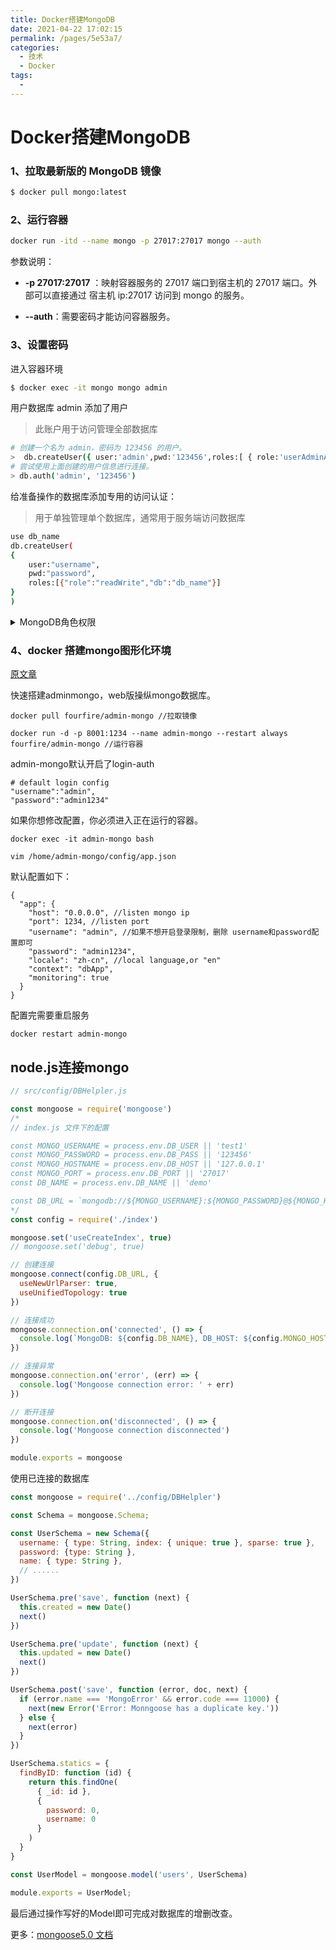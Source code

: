 ```yaml
---
title: Docker搭建MongoDB
date: 2021-04-22 17:02:15
permalink: /pages/5e53a7/
categories: 
  - 技术
  - Docker
tags: 
  - 
---
```

# Docker搭建MongoDB

### 1、拉取最新版的 MongoDB 镜像

```sh
$ docker pull mongo:latest
```

### 2、运行容器

```sh
docker run -itd --name mongo -p 27017:27017 mongo --auth
```

参数说明：

- **-p 27017:27017** ：映射容器服务的 27017 端口到宿主机的 27017 端口。外部可以直接通过 宿主机 ip:27017 访问到 mongo 的服务。

- **--auth**：需要密码才能访问容器服务。

### 3、设置密码

进入容器环境

```sh
$ docker exec -it mongo mongo admin
```

用户数据库 admin 添加了用户

> 此账户用于访问管理全部数据库

```sh
# 创建一个名为 admin，密码为 123456 的用户。
>  db.createUser({ user:'admin',pwd:'123456',roles:[ { role:'userAdminAnyDatabase', db: 'admin'},"readWriteAnyDatabase"]});
# 尝试使用上面创建的用户信息进行连接。
> db.auth('admin', '123456')
```

给准备操作的数据库添加专用的访问认证：

> 用于单独管理单个数据库，通常用于服务端访问数据库

```sh
use db_name
db.createUser(
{
	user:"username",
	pwd:"password",
	roles:[{"role":"readWrite","db":"db_name"}]
}
)
```

<details>
<summary>MongoDB角色权限</summary>
<p>Read：允许用户读取指定数据库</p>
<p>readWrite：允许用户读写指定数据库</p>
<p>dbAdmin：允许用户在指定数据库中执行管理函数，如索引创建、删除，查看统计或访问system.profile</p>
<p>userAdmin：允许用户向system.users集合写入，可以找指定数据库里创建、删除和管理用户</p>
<p>clusterAdmin：只在admin数据库中可用，赋予用户所有分片和复制集相关函数的管理权限。</p>
<p>readAnyDatabase：只在admin数据库中可用，赋予用户所有数据库的读权限</p>
<p>readWriteAnyDatabase：只在admin数据库中可用，赋予用户所有数据库的读写权限</p>
<p>userAdminAnyDatabase：只在admin数据库中可用，赋予用户所有数据库的userAdmin权限</p>
<p>dbAdminAnyDatabase：只在admin数据库中可用，赋予用户所有数据库的dbAdmin权限。</p>
<p>root：只在admin数据库中可用。超级账号，超级权限</p>
</details>

### 4、docker 搭建mongo图形化环境

[原文章](https://blog.csdn.net/qq_36845328/article/details/104154906)

快速搭建adminmongo，web版操纵mongo数据库。

```
docker pull fourfire/admin-mongo //拉取镜像

docker run -d -p 8001:1234 --name admin-mongo --restart always fourfire/admin-mongo //运行容器
```

admin-mongo默认开启了login-auth

```
# default login config
"username":"admin",
"password":"admin1234"
```

如果你想修改配置，你必须进入正在运行的容器。

```
docker exec -it admin-mongo bash

vim /home/admin-mongo/config/app.json
```

默认配置如下：

```
{
  "app": {
    "host": "0.0.0.0", //listen mongo ip
    "port": 1234, //listen port
    "username": "admin", //如果不想开启登录限制，删除 username和password配置即可
    "password": "admin1234",
    "locale": "zh-cn", //local language,or "en"
    "context": "dbApp", 
    "monitoring": true
  }
}
```

配置完需要重启服务

```
docker restart admin-mongo
```

## node.js连接mongo

```js
// src/config/DBHelpler.js

const mongoose = require('mongoose')
/*
// index.js 文件下的配置

const MONGO_USERNAME = process.env.DB_USER || 'test1'
const MONGO_PASSWORD = process.env.DB_PASS || '123456'
const MONGO_HOSTNAME = process.env.DB_HOST || '127.0.0.1'
const MONGO_PORT = process.env.DB_PORT || '27017'
const DB_NAME = process.env.DB_NAME || 'demo'

const DB_URL = `mongodb://${MONGO_USERNAME}:${MONGO_PASSWORD}@${MONGO_HOSTNAME}:${MONGO_PORT}/${DB_NAME}`
*/
const config = require('./index')

mongoose.set('useCreateIndex', true)
// mongoose.set('debug', true)

// 创建连接
mongoose.connect(config.DB_URL, {
  useNewUrlParser: true,
  useUnifiedTopology: true
})

// 连接成功
mongoose.connection.on('connected', () => {
  console.log(`MongoDB: ${config.DB_NAME}, DB_HOST: ${config.MONGO_HOSTNAME} connection opened! `)
})

// 连接异常
mongoose.connection.on('error', (err) => {
  console.log('Mongoose connection error: ' + err)
})

// 断开连接
mongoose.connection.on('disconnected', () => {
  console.log('Mongoose connection disconnected')
})

module.exports = mongoose
```

使用已连接的数据库

```js
const mongoose = require('../config/DBHelpler')

const Schema = mongoose.Schema;

const UserSchema = new Schema({
  username: { type: String, index: { unique: true }, sparse: true },
  password: {type: String },
  name: { type: String },
  // ......
})

UserSchema.pre('save', function (next) {
  this.created = new Date()
  next()
})

UserSchema.pre('update', function (next) {
  this.updated = new Date()
  next()
})

UserSchema.post('save', function (error, doc, next) {
  if (error.name === 'MongoError' && error.code === 11000) {
    next(new Error('Error: Monngoose has a duplicate key.'))
  } else {
    next(error)
  }
})

UserSchema.statics = {
  findByID: function (id) {
    return this.findOne(
      { _id: id },
      {
        password: 0,
        username: 0
      }
    )
  }
}

const UserModel = mongoose.model('users', UserSchema)

module.exports = UserModel;

```

最后通过操作写好的Model即可完成对数据库的增删改查。

更多：[mongoose5.0 文档](http://www.mongoosejs.net/docs/guide.html)

